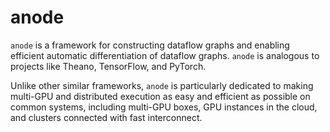 # anode

`anode` is a framework for constructing dataflow graphs and enabling efficient
automatic differentiation of dataflow graphs. `anode` is analogous to projects
like Theano, TensorFlow, and PyTorch.

Unlike other similar frameworks, `anode` is particularly dedicated to making
multi-GPU and distributed execution as easy and efficient as possible on common
systems, including multi-GPU boxes, GPU instances in the cloud, and clusters
connected with fast interconnect.

